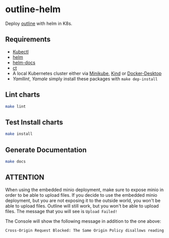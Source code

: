 # outline-helm

Deploy [outline](https://github.com/outline/outline) with helm in K8s.

## Requirements

- [Kubectl](https://kubernetes.io/docs/tasks/tools/install-kubectl-linux/)
- [helm](https://github.com/helm/helm/)
- [helm-docs](https://github.com/norwoodj/helm-docs)
- [ct](https://github.com/helm/chart-testing)
- A local Kubernetes cluster either via [Minikube](https://minikube.sigs.k8s.io/docs/start/), [Kind](https://kind.sigs.k8s.io/) or [Docker-Desktop](https://www.docker.com/products/docker-desktop/)
- *Yamllint*, *Yamale* simply install these packages with `make dep-install`

## Lint charts

```bash
make lint
```

## Test Install charts

```bash
make install
```

## Generate Documentation

```bash
make docs
```

## ATTENTION

When using the embedded minio deployment, make sure to expose minio in order to be able to upload files. If you decide to use the embedded minio deployment, but you are not exposing it to the outside world, you won't be able to upload files. Outline will still work, but you won't be able to upload files. The message that you will see is `Upload Failed!`

The Console will show the following message in addition to the one above:

```txt
Cross-Origin Request Blocked: The Same Origin Policy disallows reading the remote resource at http://outline-minio.outline.svc:9000/. (Reason: CORS request did not succeed). Status code: (null).
```
